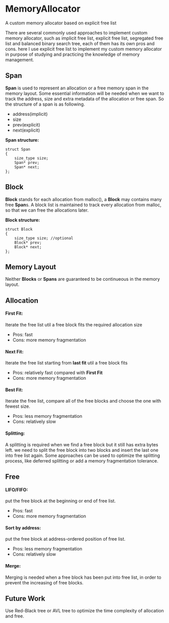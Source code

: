 # MemoryAllocator

A custom memory allocator based on explicit free list

There are several commonly used approaches to implement custom memory allocator, such as implicit free list, explicit free list, segregated free list and balanced binary search tree, each of them has its own pros and cons. here I use explicit free list to implement my custom memory allocator in purpose of studying and practicing the knowledge of memory management.



## Span
**Span** is used to represent an allocation or a free memory span in the memory layout. Some essential information will be needed when we want to track the address, size and extra metadata of the allocation or free span. So the structure of a span is as following.

- address(implicit)
- size
- prev(explicit)
- next(explicit)

**Span structure:**

    struct Span
    {
    	size_type size; 
    	Span* prev;
    	Span* next;
    };

## Block
**Block** stands for each allocation from malloc(), a **Block** may contains many free **Span**s. A block list is maintained to track every allocation from malloc, so that we can free the allocations later. 

**Block structure:**

	struct Block
	{
		size_type size; //optional
		Block* prev;
		Block* next;
	};

## Memory Layout

Neither **Blocks** or **Spans** are guaranteed to be continueous in the memory layout.

## Allocation

#### First Fit: 

Iterate the free list util a free block fits the required allocation size

- Pros: fast
- Cons: more memory fragmentation



#### Next Fit: 

Iterate the free list starting from **last fit** util a free block fits

- Pros: relatively fast compared with **First Fit**
- Cons: more memory fragmentation

#### Best Fit: 

Iterate the free list, compare all of the free blocks and choose the one with fewest size.

- Pros: less memory fragmentation
- Cons: relatively slow


#### Splitting:
A splitting is required when we find a free block but it still has extra bytes left. we need to split the free block into two blocks and insert the last one into free list again. Some approaches can be used to optimize the splitting process, like deferred splitting or add a memory fragmentation tolerance.

## Free

#### LIFO/FIFO:
put the free block at the beginning or end of free list.

- Pros: fast
- Cons: more memory fragmentation

#### Sort by address:
put the free block at address-ordered position of free list.

- Pros: less memory fragmentation
- Cons: relatively slow

#### Merge:

Merging is needed when a free block has been put into free list, in order to prevent the increasing of free blocks.

## Future Work

Use Red-Black tree or AVL tree to optimize the time complexity of allocation and free.